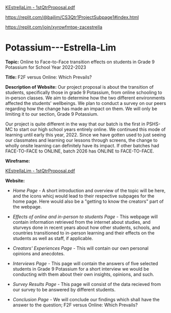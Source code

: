 [KEstrellaLim - 1stQtrProposal.pdf](https://github.com/zacestrella/Potassium---Estrella-Lim/files/9582580/KEstrellaLim.-.1stQtrProposal.pdf)

https://replit.com/@bajlim/CS3Qtr1ProjectSubpage1#index.html 

https://replit.com/join/xyrowfmtqe-zacestrella

# Potassium---Estrella-Lim

**Topic:** Online to Face-to-Face transition effects on students in Grade 9 Potassium for School Year 2022-2023

**Title:** F2F versus Online: Which Prevails?

**Description of Website:**
Our project proposal is about the transition of students, specifically those in grade 9 Potassium, from online schooling to in-person classes. We aim to determine how the two different environments affected the students' wellbeings. We plan to conduct a survey on our peers regarding how the change has made an impact on them. We will only be limiting it to our section, Grade 9 Potassium.

Our project is quite different in the way that our batch is the first in PSHS-MC to start our high school years entirely online. We continued this mode of learning until early this year, 2022. Since we have gotten used to just seeing our classmates and learning our lessons through screens, the change to wholly onsite learning can definitely have its impact. If other batches had FACE-TO-FACE to ONLINE, batch 2026 has ONLINE to FACE-TO-FACE.

**Wireframe:**

[KEstrellaLim - 1stQtrProposal.pdf](https://github.com/zacestrella/Potassium---Estrella-Lim/files/9591285/KEstrellaLim.-.1stQtrProposal.pdf)

**Website:**

  - *Home Page -*  A short introduction and overview of the topic will be here, and the icons whicj would lead to their respective subpages for the home page. Here would also be a "getting to know the creators" part of the webpage.

  - *Effects of online and in-person to students Page* - This webpage will contain information retrieved from the internet about studies, and sturveys done in recent years about how other students, schools, and countries transitioned to in-person learning and their effects on the students as well as staff, if applicable.

  - *Creators' Experiences Page -* This will contain our own personal opinions and anecdotes.

  - *Interviews Page -* This page will contain the answers of five selected students in Grade 9 Potassium for a short interview we would be conducting with them about their own insights, opinions, and such. 

  - *Survey Results Page -* This page will consist of the data recieved from our survey to be answered by different students.

  - *Conclusion Page -* We will conclude our findings which shall have the answer to the question; F2F versus Online: Which Prevails?
